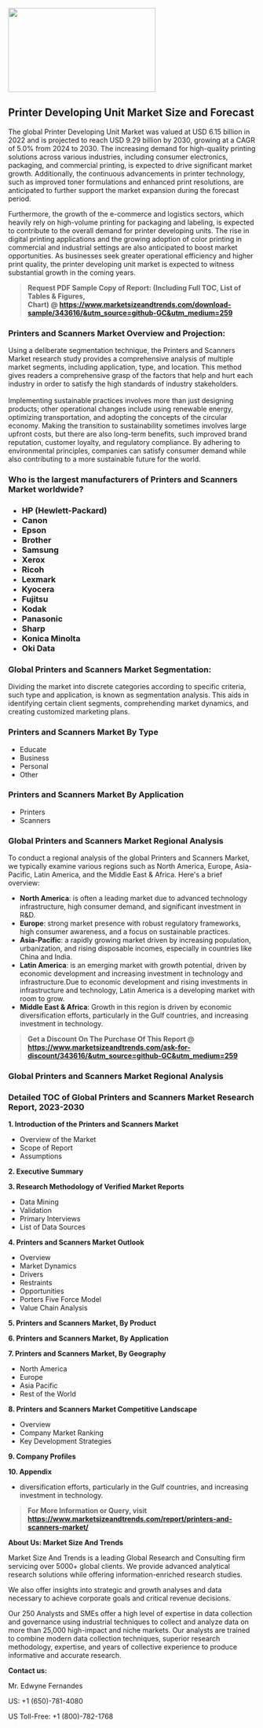 <p><img class="alignnone size-medium wp-image-20088" src="https://ffe5etoiles.com/wp-content/uploads/2024/12/MST1-300x171.png" alt="" width="300" height="171" /></p><h2>Printer Developing Unit Market Size and Forecast</h2><p>The global Printer Developing Unit Market was valued at USD 6.15 billion in 2022 and is projected to reach USD 9.29 billion by 2030, growing at a CAGR of 5.0% from 2024 to 2030. The increasing demand for high-quality printing solutions across various industries, including consumer electronics, packaging, and commercial printing, is expected to drive significant market growth. Additionally, the continuous advancements in printer technology, such as improved toner formulations and enhanced print resolutions, are anticipated to further support the market expansion during the forecast period.</p><p>Furthermore, the growth of the e-commerce and logistics sectors, which heavily rely on high-volume printing for packaging and labeling, is expected to contribute to the overall demand for printer developing units. The rise in digital printing applications and the growing adoption of color printing in commercial and industrial settings are also anticipated to boost market opportunities. As businesses seek greater operational efficiency and higher print quality, the printer developing unit market is expected to witness substantial growth in the coming years.</p></p><blockquote id="" class=""><strong>Request PDF Sample Copy of Report: (Including Full TOC, List of Tables &amp; Figures, Chart)&nbsp;@&nbsp;<strong><a href="https://www.marketsizeandtrends.com/download-sample/343616/&utm_source=github-GC&utm_medium=259" target="_blank">https://www.marketsizeandtrends.com/download-sample/343616/&utm_source=github-GC&utm_medium=259</a></strong></strong></blockquote><h3 id="" class="">Printers and Scanners Market&nbsp;Overview and Projection:</h3><p id="" class="">Using a deliberate segmentation technique, the Printers and Scanners Market research study provides a comprehensive analysis of multiple market segments, including application, type, and location. This method gives readers a comprehensive grasp of the factors that help and hurt each industry in order to satisfy the high standards of industry stakeholders. <br /> <br />Implementing sustainable practices involves more than just designing products; other operational changes include using renewable energy, optimizing transportation, and adopting the concepts of the circular economy. Making the transition to sustainability sometimes involves large upfront costs, but there are also long-term benefits, such improved brand reputation, customer loyalty, and regulatory compliance. By adhering to environmental principles, companies can satisfy consumer demand while also contributing to a more sustainable future for the world.</p><h3 id="" class="">Who is the largest manufacturers of&nbsp;Printers and Scanners Market worldwide?</h3><h3 class=""><p><ul><li>HP (Hewlett-Packard) </li><li> Canon </li><li> Epson </li><li> Brother </li><li> Samsung </li><li> Xerox </li><li> Ricoh </li><li> Lexmark </li><li> Kyocera </li><li> Fujitsu </li><li> Kodak </li><li> Panasonic </li><li> Sharp </li><li> Konica Minolta </li><li> Oki Data</li></ul></p></h3><h3 id="" class="">Global&nbsp;Printers and Scanners Market Segmentation:</h3><p id="" class="">Dividing the market into discrete categories according to specific criteria, such type and application, is known as segmentation analysis. This aids in identifying certain client segments, comprehending market dynamics, and creating customized marketing plans.</p><h3 id="" class="">Printers and Scanners Market&nbsp;By Type</h3><p><p><ul><li>Educate</li><li> Business</li><li> Personal</li><li> Other</p></li></ul></p></p><h3 id="" class="">Printers and Scanners Market&nbsp;By Application</h3><p class=""><p><ul><li>Printers</li><li> Scanners</li></ul></p></p><h3 id="" class="">Global Printers and Scanners Market Regional Analysis</h3><p id="" class="">To conduct a regional analysis of the global Printers and Scanners Market, we typically examine various regions such as North America, Europe, Asia-Pacific, Latin America, and the Middle East &amp; Africa. Here's a brief overview:</p><ul><li><strong>North America</strong>: is often a leading market due to advanced technology infrastructure, high consumer demand, and significant investment in R&amp;D.</li><li><strong>Europe</strong>: strong market presence with robust regulatory frameworks, high consumer awareness, and a focus on sustainable practices.</li><li><strong>Asia-Pacific</strong>: a rapidly growing market driven by increasing population, urbanization, and rising disposable incomes, especially in countries like China and India.</li><li><strong>Latin America</strong>: is an emerging market with growth potential, driven by economic development and increasing investment in technology and infrastructure.Due to economic development and rising investments in infrastructure and technology, Latin America is a developing market with room to grow.</li><li><strong>Middle East &amp; Africa</strong>: Growth in this region is driven by economic diversification efforts, particularly in the Gulf countries, and increasing investment in technology.</li></ul><blockquote id="" class=""><strong>Get a Discount On The Purchase Of This Report @ <strong><a href="https://www.marketsizeandtrends.com/ask-for-discount/343616/&utm_source=github-GC&utm_medium=259" target="_blank">https://www.marketsizeandtrends.com/ask-for-discount/343616/&utm_source=github-GC&utm_medium=259</a></strong></strong></blockquote><h3 id="" class="">Global Printers and Scanners Market Regional Analysis</h3><h3 id="" class="">Detailed TOC of Global Printers and Scanners Market Research Report, 2023-2030</h3><p id="" class=""><strong>1. Introduction of the Printers and Scanners Market</strong></p><ul><li>Overview of the Market</li><li>Scope of Report</li><li>Assumptions</li></ul><p id="" class=""><strong>2. Executive Summary</strong></p><p id="" class=""><strong>3. Research Methodology of Verified Market Reports</strong></p><ul><li>Data Mining</li><li>Validation</li><li>Primary Interviews</li><li>List of Data Sources</li></ul><p id="" class=""><strong>4. Printers and Scanners Market Outlook</strong></p><ul><li>Overview</li><li>Market Dynamics</li><li>Drivers</li><li>Restraints</li><li>Opportunities</li><li>Porters Five Force Model</li><li>Value Chain Analysis</li></ul><p id="" class=""><strong>5. Printers and Scanners Market, By Product</strong></p><p id="" class=""><strong>6. Printers and Scanners Market, By Application</strong></p><p id="" class=""><strong>7. Printers and Scanners Market, By Geography</strong></p><ul><li>North America</li><li>Europe</li><li>Asia Pacific</li><li>Rest of the World</li></ul><p id="" class=""><strong>8. Printers and Scanners Market Competitive Landscape</strong></p><ul><li>Overview</li><li>Company Market Ranking</li><li>Key Development Strategies</li></ul><p id="" class=""><strong>9. Company Profiles</strong></p><p id="" class=""><strong>10. Appendix</strong></p><ul><li>diversification efforts, particularly in the Gulf countries, and increasing investment in technology.</li></ul><blockquote id="" class=""><strong>For More Information or Query, visit <strong><strong><a href="https://www.marketsizeandtrends.com/report/printers-and-scanners-market/" target="_blank">https://www.marketsizeandtrends.com/report/printers-and-scanners-market/</a></strong></strong></strong></blockquote><p id="" class=""><strong>About Us: Market Size And Trends</strong></p><p id="" class="">Market Size And Trends is a leading Global Research and Consulting firm servicing over 5000+ global clients. We provide advanced analytical research solutions while offering information-enriched research studies.</p><p id="" class="">We also offer insights into strategic and growth analyses and data necessary to achieve corporate goals and critical revenue decisions.</p><p id="" class="">Our 250 Analysts and SMEs offer a high level of expertise in data collection and governance using industrial techniques to collect and analyze data on more than 25,000 high-impact and niche markets. Our analysts are trained to combine modern data collection techniques, superior research methodology, expertise, and years of collective experience to produce informative and accurate research.</p><p id="" class=""><strong>Contact us:</strong></p><p id="" class="">Mr. Edwyne Fernandes</p><p id="" class="">US: +1 (650)-781-4080</p><p id="" class="">US Toll-Free: +1 (800)-782-1768</p>

